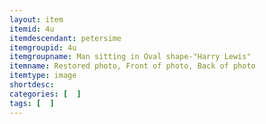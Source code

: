 ```yaml
---
layout: item
itemid: 4u
itemdescendant: petersime
itemgroupid: 4u
itemgroupname: Man sitting in Oval shape-"Harry Lewis"
itemname: Restored photo, Front of photo, Back of photo
itemtype: image
shortdesc: 
categories: [  ]
tags: [  ]
---
```







